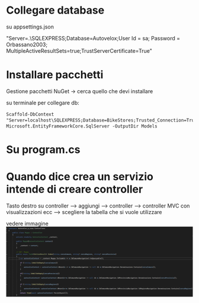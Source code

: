 # Collegare database 

su appsettings.json

"Server=.\\SQLEXPRESS;Database=Autovelox;User Id = sa; Password = Orbassano2003; MultipleActiveResultSets=true;TrustServerCertificate=True"

# Installare pacchetti 

Gestione pacchetti NuGet -> cerca quello che devi installare


su terminale per collegare db:

```
Scaffold-DbContext "Server=localhost\SQLEXPRESS;Database=BikeStores;Trusted_Connection=True;TrustServerCertificate=True;" Microsoft.EntityFrameworkCore.SqlServer -OutputDir Models
```

# Su program.cs 



# Quando dice crea un servizio intende di creare controller

Tasto destro su controller --> aggiungi --> controller --> controller MVC con visualizzazioni ecc --> scegliere la tabella che si vuole utilizzare

vedere immagine ![alt text](<funzione per vedere autovelox.png>)


